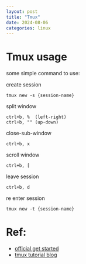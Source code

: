 ```yaml
---
layout: post
title: "Tmux"
date: 2024-08-06
categories: linux
---
```


# Tmux usage

some simple command to use:

create session
```shell
tmux new -s {session-name}
```

split window
```
ctrl+b, %  (left-right)
ctrl+b, "" (up-down)
```

close-sub-window
```
ctrl+b, x
```

scroll window
```
ctrl+b, [
```

leave session
```
ctrl+b, d
```

re enter session
```shell
tmux new -t {session-name}
```


# Ref:
- [official get started](https://github.com/tmux/tmux/wiki/Getting-Started)
- [tmux tutorial blog](https://www.linuxtrainingacademy.com/tmux-tutorial/)